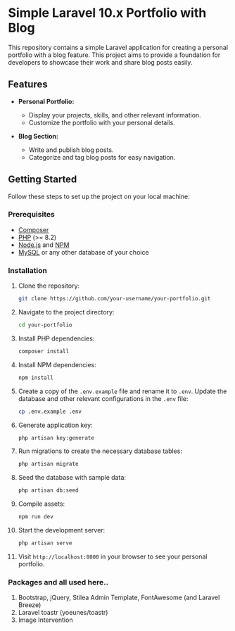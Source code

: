 # Simple Laravel 10.x Portfolio with Blog

This repository contains a simple Laravel application for creating a personal portfolio with a blog feature. This project aims to provide a foundation for developers to showcase their work and share blog posts easily.

## Features

- **Personal Portfolio:**
  - Display your projects, skills, and other relevant information.
  - Customize the portfolio with your personal details.

- **Blog Section:**
  - Write and publish blog posts.
  - Categorize and tag blog posts for easy navigation.

## Getting Started

Follow these steps to set up the project on your local machine:

### Prerequisites

- [Composer](https://getcomposer.org/)
- [PHP](https://www.php.net/) (>= 8.2)
- [Node.js](https://nodejs.org/) and [NPM](https://www.npmjs.com/)
- [MySQL](https://www.mysql.com/) or any other database of your choice

### Installation

1. Clone the repository:

   ```bash
   git clone https://github.com/your-username/your-portfolio.git
   ```

2. Navigate to the project directory:

   ```bash
   cd your-portfolio
   ```

3. Install PHP dependencies:

   ```bash
   composer install
   ```

4. Install NPM dependencies:

   ```bash
   npm install
   ```

5. Create a copy of the `.env.example` file and rename it to `.env`. Update the database and other relevant configurations in the `.env` file:

   ```bash
   cp .env.example .env
   ```

6. Generate application key:

   ```bash
   php artisan key:generate
   ```

7. Run migrations to create the necessary database tables:

   ```bash
   php artisan migrate
   ```

8. Seed the database with sample data:

   ```bash
   php artisan db:seed
   ```

9. Compile assets:

   ```bash
   npm run dev
   ```

10. Start the development server:

    ```bash
    php artisan serve
    ```

11. Visit `http://localhost:8000` in your browser to see your personal portfolio.

### Packages and all used here..
   1. Bootstrap, jQuery, Stilea Admin Template, FontAwesome (and Laravel Breeze)
   2. Laravel toastr (yoeunes/toastr)
   3. Image Intervention